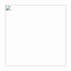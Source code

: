 <p align="center">
  <img height="200px" src="https://avatars.githubusercontent.com/u/113926709?s=400&u=d822cefd922cddde545fbb66d8c82753b80e0588&v=4" />
</p>
